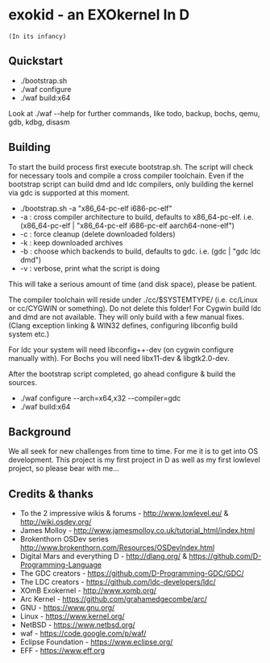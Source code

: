 exokid - an EXOkernel In D
==========================
    (In its infancy)

Quickstart
----------
- ./bootstrap.sh
- ./waf configure
- ./waf build:x64

Look at ./waf --help for further commands, like
todo, backup, bochs, qemu, gdb, kdbg, disasm


Building
--------

To start the build process first execute bootstrap.sh.
The script will check for necessary tools and compile a cross compiler toolchain.
Even if the bootstrap script can build dmd and ldc compilers, only building the kernel via gdc is supported at this moment. 

- ./bootstrap.sh -a "x86_64-pc-elf i686-pc-elf"
- -a : cross compiler architecture to build, defaults to x86_64-pc-elf. i.e. (x86_64-pc-elf | "x86_64-pc-elf i686-pc-elf aarch64-none-elf")
- -c : force cleanup (delete downloaded folders)
- -k : keep downloaded archives
- -b : choose which backends to build, defaults to gdc. i.e. (gdc | "gdc ldc dmd")
- -v : verbose, print what the script is doing

This will take a serious amount of time (and disk space), please be patient.

The compiler toolchain will reside under ./cc/$SYSTEMTYPE/ (i.e. cc/Linux or cc/CYGWIN or something). Do not delete this folder!
For Cygwin build ldc and dmd are not available. They will only build with a few manual fixes.
(Clang exception linking & WIN32 defines, configuring libconfig build system etc.)

For ldc your system will need libconfig++-dev (on cygwin configure manually with).
For Bochs you will need libx11-dev & libgtk2.0-dev.

After the bootstrap script completed, go ahead configure & build the sources.
- ./waf configure --arch=x64,x32 --compiler=gdc
- ./waf build:x64


Background
----------
We all seek for new challenges from time to time. For me it is to get into OS
development. This project is my first project in D as well as my first lowlevel project,
so please bear with me...


Credits & thanks
----------------
 - To the 2 impressive wikis & forums - http://www.lowlevel.eu/ & http://wiki.osdev.org/
 - James Molloy - http://www.jamesmolloy.co.uk/tutorial_html/index.html
 - Brokenthorn OSDev series http://www.brokenthorn.com/Resources/OSDevIndex.html
 - Digital Mars and everything D - http://dlang.org/ & https://github.com/D-Programming-Language
 - The GDC creators - https://github.com/D-Programming-GDC/GDC/
 - The LDC creators - https://github.com/ldc-developers/ldc/
 - XOmB Exokernel - http://www.xomb.org/
 - Arc Kernel - https://github.com/grahamedgecombe/arc/
 - GNU - https://www.gnu.org/
 - Linux - https://www.kernel.org/
 - NetBSD - https://www.netbsd.org/
 - waf - https://code.google.com/p/waf/
 - Eclipse Foundation - https://www.eclipse.org/
 - EFF - https://www.eff.org
